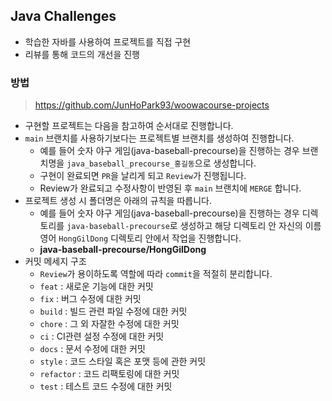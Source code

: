 ## Java Challenges

- 학습한 자바를 사용하여 프로젝트를 직접 구현
- 리뷰를 통해 코드의 개선을 진행

### 방법

> https://github.com/JunHoPark93/woowacourse-projects

- 구현할 프로젝트는 다음을 참고하여 순서대로 진행합니다.
- `main` 브랜치를 사용하기보다는 프로젝트별 브랜치를 생성하여 진행합니다.
    - 예를 들어 숫자 야구 게임(java-baseball-precourse)을 진행하는 경우 브랜치명을 `java_baseball_precourse_홍길동`으로 생성합니다.
    - 구현이 완료되면 `PR`을 날리게 되고 `Review`가 진행됩니다.
    - Review가 완료되고 수정사항이 반영된 후 `main` 브랜치에 `MERGE` 합니다.
- 프로젝트 생성 시 폴더명은 아래의 규칙을 따릅니다.
    - 예를 들어 숫자 야구 게임(java-baseball-precourse)을 진행하는 경우 디렉토리를 `java-baseball-precourse`로 생성하고 해당 디렉토리 안 자신의 이름 영어 `HongGilDong` 디렉토리 안에서 작업을 진행합니다.
    - **java-baseball-precourse/HongGilDong**
- 커밋 메세지 구조
    - `Review`가 용이하도록 역할에 따라 `commit`을 적절히 분리합니다.
    - `feat` : 새로운 기능에 대한 커밋
    - `fix` : 버그 수정에 대한 커밋
    - `build` : 빌드 관련 파일 수정에 대한 커밋
    - `chore` : 그 외 자잘한 수정에 대한 커밋
    - `ci` : CI관련 설정 수정에 대한 커밋
    - `docs` : 문서 수정에 대한 커밋
    - `style` : 코드 스타일 혹은 포맷 등에 관한 커밋
    - `refactor` :  코드 리팩토링에 대한 커밋
    - `test` : 테스트 코드 수정에 대한 커밋
